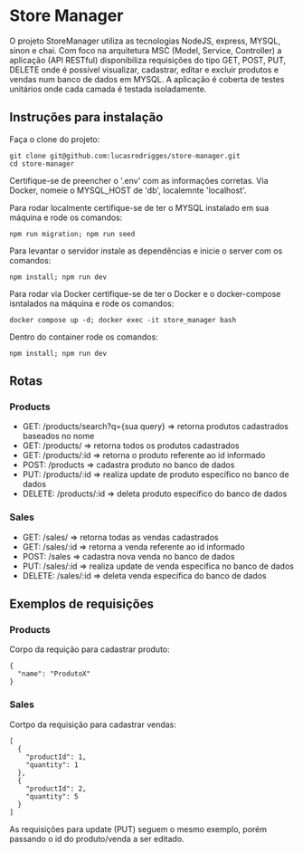 # Store Manager

O projeto StoreManager  utiliza as tecnologias NodeJS, express, MYSQL, sinon e chai.
Com foco na arquitetura MSC (Model, Service, Controller) a aplicação (API RESTful) disponibiliza requisições do tipo GET, POST, PUT, DELETE onde é possível visualizar, cadastrar, editar e excluir produtos e vendas num banco de dados em MYSQL. A aplicação é coberta de testes unitários onde cada camada é testada isoladamente.

## Instruções para instalação

Faça o clone do projeto:

```
git clone git@github.com:lucasrodrigges/store-manager.git
cd store-manager
```

Certifique-se de preencher o '.env' com as informações corretas. Via Docker, nomeie o MYSQL_HOST de 'db', localemnte 'localhost'.

Para rodar localmente certifique-se de ter o MYSQL instalado em sua máquina e rode os comandos:

```
npm run migration; npm run seed
```

Para levantar o servidor instale as dependências e inicie o server com os comandos:

```
npm install; npm run dev
```

Para rodar via Docker certifique-se de ter o Docker e o docker-compose isntalados na máquina e rode os comandos:

```
docker compose up -d; docker exec -it store_manager bash
```

Dentro do container rode os comandos:
```
npm install; npm run dev
```

## Rotas


### Products
<ul>
<li>GET: /products/search?q={sua query} => retorna produtos cadastrados baseados no nome</li>
<li>GET: /products/ => retorna todos os produtos cadastrados</li>
<li>GET: /products/:id => retorna o produto referente ao id informado</li>
<li>POST: /products => cadastra produto no banco de dados</li>
<li>PUT: /products/:id => realiza update de produto específico no banco de dados</li>
<li>DELETE: /products/:id => deleta produto específico do banco de dados</li>
</ul>

### Sales
<ul>
<li>GET: /sales/ => retorna todas as vendas cadastrados</li>
<li>GET: /sales/:id => retorna a venda referente ao id informado</li>
<li>POST: /sales => cadastra nova venda no banco de dados</li>
<li>PUT: /sales/:id => realiza update de venda específica no banco de dados</li>
<li>DELETE: /sales/:id => deleta venda específica do banco de dados</li>
</ul>

## Exemplos de requisições

### Products
Corpo da requição para cadastrar produto:
```
{
  "name": "ProdutoX"
}
```

### Sales
Cortpo da requisição para cadastrar vendas:
```
[
  {
    "productId": 1,
    "quantity": 1
  },
  {
    "productId": 2,
    "quantity": 5
  }
]
```

As requisições para update (PUT) seguem o mesmo exemplo, porém passando o id do produto/venda a ser editado.

